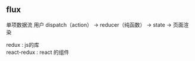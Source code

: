 ## flux
单项数据流
用户 dispatch（action） -> reducer（纯函数） -> state -> 页面渲染

redux     : js的库           
react-redux : react 的组件
